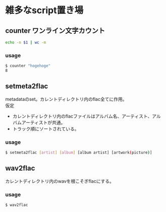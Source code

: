 雑多なscript置き場
===

## counter ワンライン文字カウント
```sh
echo -n $1 | wc -m
```

### usage
```sh
$ counter "hogehoge"
8
```

## setmeta2flac
metadataのset。カレントディレクトリ内のflac全てに作用。  
仮定
- カレントディレクトリ内のflacファイルはアルバム名、アーティスト、アルバムアーティストが共通。  
- トラック順にソートされている。

### usage
```sh
$ setmeta2flac [artist] [album] [album artist] [artwork(picture)]
```

## wav2flac
カレントディレクトリ内のwavを根こそぎflacにする。  

### usage
```sh
$ wav2flac
```

